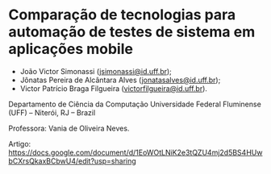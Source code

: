 #  Comparação de tecnologias para automação de testes de sistema em aplicações mobile

- João Victor Simonassi (jsimonassi@id.uff.br);
- Jônatas Pereira de Alcântara Alves (jonatasalves@id.uff.br); 
- Victor Patrício Braga Filgueira (victorfilgueira@id.uff.br).
  
Departamento de Ciência da Computação
Universidade Federal Fluminense (UFF) – Niterói, RJ – Brazil

Professora: Vania de Oliveira Neves.

Artigo: https://docs.google.com/document/d/1EoWOtLNiK2e3tQZU4mj2d5BS4HUwbCXrsQkaxBCbwU4/edit?usp=sharing
